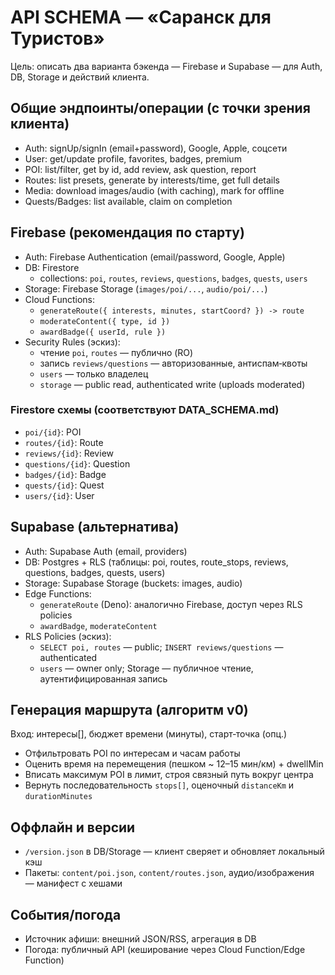 # API SCHEMA — «Саранск для Туристов»

Цель: описать два варианта бэкенда — Firebase и Supabase — для Auth, DB, Storage и действий клиента.

## Общие эндпоинты/операции (с точки зрения клиента)
- Auth: signUp/signIn (email+password), Google, Apple, соцсети
- User: get/update profile, favorites, badges, premium
- POI: list/filter, get by id, add review, ask question, report
- Routes: list presets, generate by interests/time, get full details
- Media: download images/audio (with caching), mark for offline
- Quests/Badges: list available, claim on completion

## Firebase (рекомендация по старту)
- Auth: Firebase Authentication (email/password, Google, Apple)
- DB: Firestore
  - collections: `poi`, `routes`, `reviews`, `questions`, `badges`, `quests`, `users`
- Storage: Firebase Storage (`images/poi/...`, `audio/poi/...`)
- Cloud Functions:
  - `generateRoute({ interests, minutes, startCoord? }) -> route`
  - `moderateContent({ type, id })`
  - `awardBadge({ userId, rule })`
- Security Rules (эскиз):
  - чтение `poi`, `routes` — публично (RO)
  - запись `reviews/questions` — авторизованные, антиспам‑квоты
  - `users` — только владелец
  - `storage` — public read, authenticated write (uploads moderated)

### Firestore схемы (соответствуют DATA_SCHEMA.md)
- `poi/{id}`: POI
- `routes/{id}`: Route
- `reviews/{id}`: Review
- `questions/{id}`: Question
- `badges/{id}`: Badge
- `quests/{id}`: Quest
- `users/{id}`: User

## Supabase (альтернатива)
- Auth: Supabase Auth (email, providers)
- DB: Postgres + RLS (таблицы: poi, routes, route_stops, reviews, questions, badges, quests, users)
- Storage: Supabase Storage (buckets: images, audio)
- Edge Functions:
  - `generateRoute` (Deno): аналогично Firebase, доступ через RLS policies
  - `awardBadge`, `moderateContent`
- RLS Policies (эскиз):
  - `SELECT poi, routes` — public; `INSERT reviews/questions` — authenticated
  - `users` — owner only; Storage — публичное чтение, аутентифицированная запись

## Генерация маршрута (алгоритм v0)
Вход: интересы[], бюджет времени (минуты), старт‑точка (опц.)
- Отфильтровать POI по интересам и часам работы
- Оценить время на перемещения (пешком ~ 12–15 мин/км) + dwellMin
- Вписать максимум POI в лимит, строя связный путь вокруг центра
- Вернуть последовательность `stops[]`, оценочный `distanceKm` и `durationMinutes`

## Оффлайн и версии
- `/version.json` в DB/Storage — клиент сверяет и обновляет локальный кэш
- Пакеты: `content/poi.json`, `content/routes.json`, аудио/изображения — манифест с хешами

## События/погода
- Источник афиши: внешний JSON/RSS, агрегация в DB
- Погода: публичный API (кеширование через Cloud Function/Edge Function)